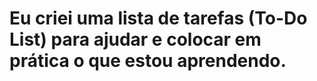 # Eu criei uma lista de tarefas (To-Do List) para ajudar e colocar em prática o que estou aprendendo.


